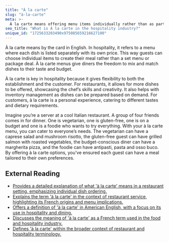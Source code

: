 ```yaml
---
title: "À la carte"
slug: "à-la-carte"
meta: >-
  À la carte means offering menu items individually rather than as part of a set meal. Guests choose each dish separately, allowing for personalised dining experiences.
seo_title: "What is À la carte in the hospitality industry?"
unique_id: "1725633203490x975085659216627100"
---
```


À la carte means by the card in English. In hospitality, it refers to a menu where each dish is listed separately with its own price. This way guests can choose individual items to create their meal rather than a set menu or package deal. À la carte menus give diners the freedom to mix and match dishes to their taste and budget.

À la carte is key in hospitality because it gives flexibility to both the establishment and the customer. For restaurants, it allows for more dishes to be offered, showcasing the chef’s skills and creativity. It also helps with inventory management as dishes can be prepared based on demand. For customers, à la carte is a personal experience, catering to different tastes and dietary requirements.

Imagine you’re a server at a cool Italian restaurant. A group of four friends comes in for dinner. One is vegetarian, one is gluten-free, one is on a budget and one is a foodie who wants to try everything. With your à la carte menu, you can cater to everyone’s needs. The vegetarian can have a caprese salad and mushroom risotto, the gluten-free guest can have grilled salmon with roasted vegetables, the budget-conscious diner can have a margherita pizza, and the foodie can have antipasti, pasta and osso buco. By offering à la carte options, you’ve ensured each guest can have a meal tailored to their own preferences.

## External Reading

- [Provides a detailed explanation of what 'à la carte' means in a restaurant setting, emphasizing individual dish ordering.](https://home.binwise.com/blog/a-la-carte-menu)
- [Explains the term 'à la carte' in the context of restaurant service, highlighting its French origins and menu implications.](https://www.coursesidekick.com/health-science/1229116)
- [Offers a definition of 'à la carte' in American English, with a focus on its use in hospitality and dining.](https://www.collinsdictionary.com/us/dictionary/english/a-la-carte)
- [Discusses the meaning of 'à la carte' as a French term used in the food and hospitality industry.](https://en.amazingtalker.com/questions/1486)
- [Defines 'à la carte' within the broader context of restaurant and hospitality terminology.](https://averoinc.zendesk.com/hc/en-us/articles/7919662845459-Restaurant-Hospitality-Terminology)